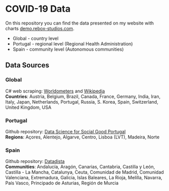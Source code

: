 # COVID-19 Data
On this repository you can find the data presented on my website with charts [demo.rebox-studios.com](https:/demo.rebox-studios.com/covid).

* Global - country level
* Portugal - regional level (Regional Health Administration)
* Spain - community level (Autonomous communities)

## Data Sources
### Global
C# web scraping: [Worldometers](https://www.worldometers.info/coronavirus/) and [Wikipedia](https://en.wikipedia.org/wiki/Coronavirus_disease_2019)<br>
**Countries**: Austria, Belgium, Brazil, Canada, France, Germany, India, Iran, Italy, Japan, Netherlands, Portugal, Russia, S. Korea,  Spain, Switzerland, United Kingdom, USA
### Portugal
Github repository: [Data Science for Social Good Portugal](https://github.com/dssg-pt/covid19pt-data)<br>
**Regions**: Açores, Alentejo, Algarve, Centro, Lisboa (LVT), Madeira, Norte
### Spain
Github repository: [Datadista](https://github.com/datadista/datasets/tree/master/COVID%2019)<br>
**Communities**: Andalucía, Aragón, Canarias, Cantabria, Castilla y León, Castilla - La Mancha, Catalunya, Ceuta, Comunidad de Madrid, Comunidad Valenciana, Extremadura, Galicia, Islas Baleares, La Rioja, Melilla, Navarra, País Vasco, Principado de Asturias, Región de Murcia
